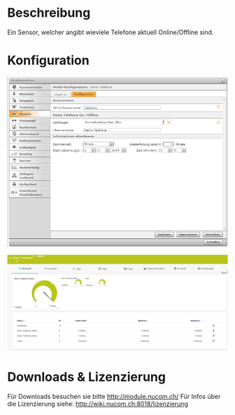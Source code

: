 <!-- TITLE: Demo Telefone On/Offline -->
# Beschreibung
Ein Sensor, welcher angibt wieviele Telefone aktuell Online/Offline sind.
# Konfiguration
![Phonesonoffline](/uploads/prtg/phonesonoffline.png "Phonesonoffline")

![Phonesonofflinesensor](/uploads/prtg/phonesonofflinesensor.png "Phonesonofflinesensor")
# Downloads & Lizenzierung
Für Downloads besuchen sie bitte http://module.nucom.ch/
Für Infos über die Lizenzierung siehe: http://wiki.nucom.ch:8018/lizenzierung
